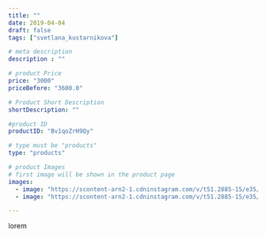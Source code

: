 ```yaml
---
title: ""
date: 2019-04-04
draft: false
tags: ["svetlana_kustarnikova"]

# meta description
description : ""

# product Price
price: "3000"
priceBefore: "3600.0"

# Product Short Description
shortDescription: ""

#product ID
productID: "Bv1qoZrH9Qy"

# type must be "products"
type: "products"

# product Images
# first image will be shown in the product page
images:
  - image: "https://scontent-arn2-1.cdninstagram.com/v/t51.2885-15/e35/53430124_976971039360405_5445325633938750952_n.jpg?se=8&tp=1&_nc_ht=scontent-arn2-1.cdninstagram.com&_nc_cat=109&_nc_ohc=Ysz1Vk2fDrQAX8tkLsJ&oh=2f790527c3d203b40727045de6a2a53d&oe=6069A7F5&ig_cache_key=MjAxNDcwMzg5ODI2MzkxMjM4Mw%3D%3D.2"
  - image: "https://scontent-arn2-1.cdninstagram.com/v/t51.2885-15/e35/54510975_163460041258893_5033637232492525157_n.jpg?tp=1&_nc_ht=scontent-arn2-1.cdninstagram.com&_nc_cat=109&_nc_ohc=4CPW7aC5bH4AX-66RD9&oh=9a3a81904b531fada1f57cb54d71c2c3&oe=606CD57E&ig_cache_key=MjAxNDcwMzg5ODI0NzI5NzYxOQ%3D%3D.2"

---
```

lorem
